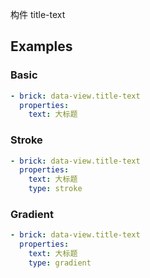 构件 title-text

## Examples

### Basic

```yaml preview
- brick: data-view.title-text
  properties:
    text: 大标题
```

### Stroke

```yaml preview
- brick: data-view.title-text
  properties:
    text: 大标题
    type: stroke
```

### Gradient

```yaml preview
- brick: data-view.title-text
  properties:
    text: 大标题
    type: gradient
```
